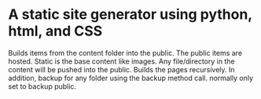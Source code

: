 <h1>A static site generator using python, html, and CSS</h1><be>
<p>
Builds items from the content folder into the public. The public items are hosted.
Static is the base content like images. Any file/directory in the content will be pushed into the public.
Builds the pages recursively. In addition, backup for any folder using the backup method call. normally only set to backup public.
</p>
